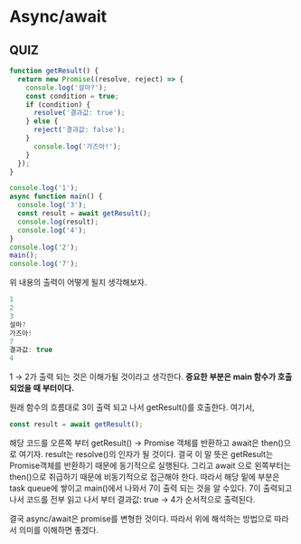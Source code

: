 # Async/await

## QUIZ

```jsx
function getResult() {
  return new Promise((resolve, reject) => {
    console.log('설마?');
    const condition = true;
    if (condition) {
      resolve('결과값: true');
    } else {
      reject('결과값: false');
    }
      console.log('가즈아!');
    }
  });
}

console.log('1');
async function main() {
  console.log('3');
  const result = await getResult();
  console.log(result);
  console.log('4');
}
console.log('2');
main();
console.log('7');
```

위 내용의 출력이 어떻게 될지 생각해보자.

```jsx
1
2
3
설마?
가즈아!
7
결과값: true
4
```

1 → 2가 출력 되는 것은 이해가될 것이라고 생각한다. **중요한 부분은 main 함수가 호출되었을 때 부터이다.**

원래 함수의 흐름대로 3이 출력 되고 나서 getResult()를 호출한다.  여기서,

```jsx
const result = await getResult(); 
```

해당 코드를 오른쪽 부터 getResult() → Promise 객체를 반환하고 await은 then()으로 여기자. result는 resolve()의 인자가 될 것이다.  결국 이 말 뜻은 getResult는 Promise객체를 반환하기 때문에 동기적으로 실행된다. 그리고 await 으로 왼쪽부터는 then()으로 취급하기 때문에 비동기적으로 접근해야 한다. 따라서 해당 밑에 부분은 task queue에 쌓이고 main()에서 나와서 7이 출력 되는 것을 알 수있다. 7이 출력되고 나서 코드를 전부 읽고 나서 부터 결과값: true → 4가 순서적으로 출력된다.

결국 async/await은 promise를 변형한 것이다. 따라서 위에 해석하는 방법으로 따라서 의미를 이해하면 좋겠다.